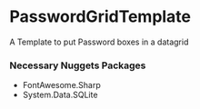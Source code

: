 # PasswordGridTemplate
A Template to put Password boxes in a datagrid

### Necessary Nuggets Packages
- FontAwesome.Sharp
- System.Data.SQLite
